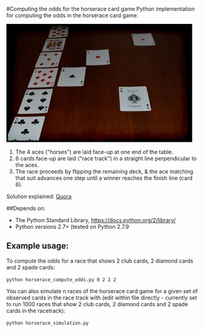 #Computing the odds for the horserace card game
Python implementation for computing the odds in the horserace card game:

![Example of the horserace card game in progress](/images/horserace.jpeg?raw=true "Example of the horserace card game in progress")

1. The 4 aces ("horses") are laid face-up at one end of the table.
2. 6 cards face-up are laid ("race track") in a straight line perpendicular to the aces.
3. The race proceeds by flipping the remaining deck, & the ace matching that suit advances one step until a winner reaches the finish line (card 6).

Solution explained: [Quora](https://www.quora.com/What-are-the-odds-for-the-horserace-card-game)

##<a name="depends-on">Depends on:</a>
- The Python Standard Library, https://docs.python.org/2/library/
- Python versions 2.7+ (tested on Python 2.7.9 

## Example usage:
To compute the odds for a race that shows 2 club cards, 2 diamond cards and 2 spade cards:

```python horserace_compute_odds.py 0 2 2 2```

You can also simulate n races of the horserace card game for a given set of observed cards in the race track with (edit within file directly - currently set to run 1000 races that show 2 club cards, 2 diamond cards and 2 spade cards in the racetrack):

```python horserace_simulation.py```
